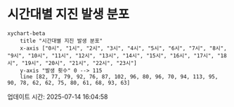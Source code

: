 # 시간대별 지진 발생 분포

```mermaid
xychart-beta
    title "시간대별 지진 발생 분포"
    x-axis ["0시", "1시", "2시", "3시", "4시", "5시", "6시", "7시", "8시", "9시", "10시", "11시", "12시", "13시", "14시", "15시", "16시", "17시", "18시", "19시", "20시", "21시", "22시", "23시"]
    y-axis "발생 횟수" 0 --> 115
    line [82, 77, 79, 92, 76, 87, 102, 96, 80, 96, 70, 94, 113, 95, 90, 78, 62, 62, 75, 80, 61, 68, 93, 63]
```

업데이트 시간: 2025-07-14 16:04:58
